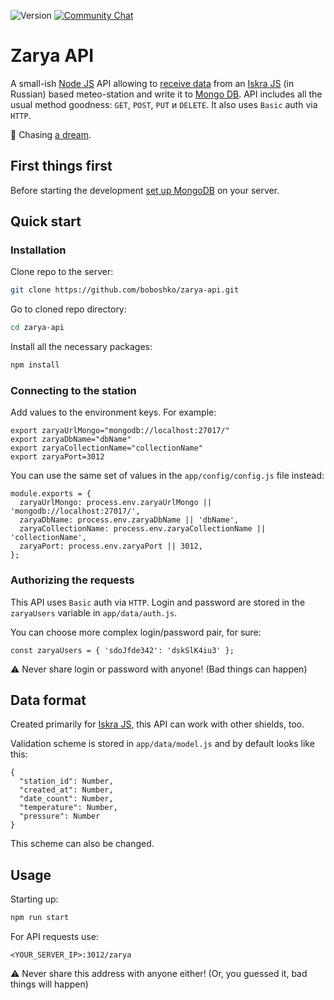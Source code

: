 ![Version](https://img.shields.io/badge/version-0.2.2-brightgreen.svg?style=flat-square)
[![Community Chat](https://img.shields.io/badge/Community-Chat-blueChat?style=flat-square&logo=telegram)](https://t.me/codeque)

# Zarya API

A small-ish [Node JS](https://nodejs.org/en/) API allowing to [receive data](https://github.com/boboshko/zarya-meteostation) from an [Iskra JS](http://wiki.amperka.ru/js:iskra_js) (in Russian) based meteo-station and write it to [Mongo DB](https://www.mongodb.com). API includes all the usual method goodness: `GET`, `POST`, `PUT` и `DELETE`. It also uses `Basic` auth via `HTTP`.

💫 Chasing [a dream](https://www.facebook.com/onlysemeon/posts/582696555261097).

## First things first

Before starting the development [set up MongoDB](https://docs.mongodb.com/manual/installation/) on your server.

## Quick start

### Installation

Clone repo to the server:

```bash
git clone https://github.com/boboshko/zarya-api.git
```

Go to cloned repo directory:

```bash
cd zarya-api
```

Install all the necessary packages:

```bash
npm install
```

### Connecting to the station

Add values to the environment keys. For example:

```JS
export zaryaUrlMongo="mongodb://localhost:27017/"
export zaryaDbName="dbName"
export zaryaCollectionName="collectionName"
export zaryaPort=3012
```

You can use the same set of values in the `app/config/config.js` file instead:

```JS
module.exports = {
  zaryaUrlMongo: process.env.zaryaUrlMongo || 'mongodb://localhost:27017/',
  zaryaDbName: process.env.zaryaDbName || 'dbName',
  zaryaCollectionName: process.env.zaryaCollectionName || 'collectionName',
  zaryaPort: process.env.zaryaPort || 3012,
};
```

### Authorizing the requests

This API uses `Basic` auth via `HTTP`. Login and password are stored in the `zaryaUsers` variable in `app/data/auth.js`.

You can choose more complex login/password pair, for sure:

```JS
const zaryaUsers = { 'sdoJfde342': 'dskSlK4iu3' };
```

⚠️ Never share login or password with anyone! (Bad things can happen)

## Data format

Created primarily for [Iskra JS](https://github.com/boboshko/zarya-meteostation), this API can work with other shields, too.

Validation scheme is stored in `app/data/model.js` and by default looks like this:

```JS
{
  "station_id": Number,
  "created_at": Number,
  "date_count": Number,
  "temperature": Number,
  "pressure": Number
}
```

This scheme can also be changed.

## Usage

Starting up:

```bash
npm run start
```

For API requests use:

```
<YOUR_SERVER_IP>:3012/zarya
```

⚠️ Never share this address with anyone either! (Or, you guessed it, bad things will happen)

